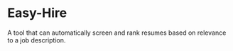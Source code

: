 # Easy-Hire
A tool that can automatically screen and rank resumes based on relevance to a job description.
